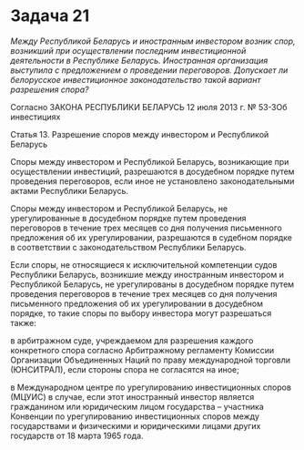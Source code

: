 # Задача 21

_Между Республикой Беларусь и иностранным инвестором возник спор, возникший при осуществлении последним инвестиционной деятельности в Республике Беларусь. Иностранная организация выступила с предложением о проведении переговоров. Допускает ли белорусское инвестиционное законодательство такой вариант разрешения спора?_

Согласно ЗАКОНА РЕСПУБЛИКИ БЕЛАРУСЬ 12 июля 2013 г. № 53-ЗОб инвестициях

Статья 13. Разрешение споров между инвестором и Республикой Беларусь

Споры между инвестором и Республикой Беларусь, возникающие при осуществлении инвестиций, разрешаются в досудебном порядке путем проведения переговоров, если иное не установлено законодательными актами Республики Беларусь.

Споры между инвестором и Республикой Беларусь, не урегулированные в досудебном порядке путем проведения переговоров в течение трех месяцев со дня получения письменного предложения об их урегулировании, разрешаются в судебном порядке в соответствии с законодательством Республики Беларусь.

Если споры, не относящиеся к исключительной компетенции судов Республики Беларусь, возникшие между иностранным инвестором и Республикой Беларусь, не урегулированы в досудебном порядке путем проведения переговоров в течение трех месяцев со дня получения письменного предложения об их урегулировании в досудебном порядке, то такие споры по выбору инвестора могут разрешаться также:

в арбитражном суде, учреждаемом для разрешения каждого конкретного спора согласно Арбитражному регламенту Комиссии Организации Объединенных Наций по праву международной торговли (ЮНСИТРАЛ), если стороны спора не согласятся на иное;

в Международном центре по урегулированию инвестиционных споров (МЦУИС) в случае, если этот иностранный инвестор является гражданином или юридическим лицом государства – участника Конвенции по урегулированию инвестиционных споров между государствами и физическими и юридическими лицами других государств от 18 марта 1965 года.
